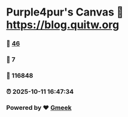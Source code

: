 # Purple4pur's Canvas :link: https://blog.quitw.org 
### :page_facing_up: [46](https://blog.quitw.org/tag.html) 
### :speech_balloon: 7 
### :hibiscus: 116848 
### :alarm_clock: 2025-10-11 16:47:34 
### Powered by :heart: [Gmeek](https://github.com/Meekdai/Gmeek)
